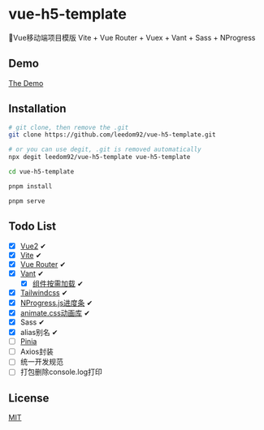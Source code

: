 # vue-h5-template
🍰Vue移动端项目模版 Vite + Vue Router + Vuex + Vant + Sass + NProgress

## Demo
[The Demo](https://leedom.me/vue-h5-template/)

## Installation

```bash
# git clone, then remove the .git
git clone https://github.com/leedom92/vue-h5-template.git

# or you can use degit, .git is removed automatically
npx degit leedom92/vue-h5-template vue-h5-template

cd vue-h5-template

pnpm install

pnpm serve
```
## Todo List

- [x] [Vue2](https://v2.vuejs.org/) ✔
- [x] [Vite](https://vitejs.dev/) ✔
- [x] [Vue Router](https://router.vuejs.org/) ✔
- [x] [Vant](https://vant-contrib.gitee.io/vant/v2/#/zh-CN/) ✔
  - [x] [组件按需加载](https://vant-contrib.gitee.io/vant/#/zh-CN/quickstart#fang-fa-er.-an-xu-yin-ru-zu-jian-yang-shi) ✔
- [x] [Tailwindcss](https://tailwindcss.com/) ✔
- [x] [NProgress.js进度条](https://github.com/rstacruz/nprogress) ✔
- [x] [animate.css动画库](https://animate.style/) ✔
- [x] Sass ✔
- [x] alias别名 ✔
- [ ] [Pinia](https://pinia.vuejs.org/)
- [ ] Axios封装
- [ ] 统一开发规范
- [ ] 打包删除console.log打印

## License

[MIT](https://github.com/leedom92/vue-h5-template/blob/master/LICENSE)
